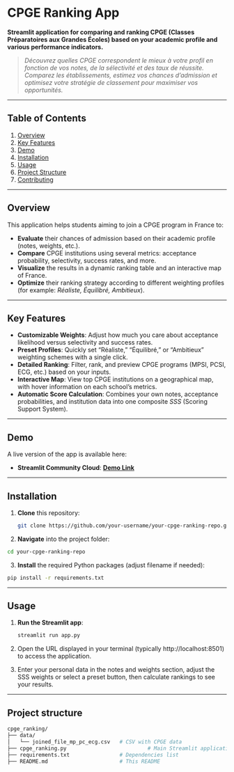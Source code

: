 # CPGE Ranking App

**Streamlit application for comparing and ranking CPGE (Classes Préparatoires aux Grandes Écoles) based on your academic profile and various performance indicators.**

> *Découvrez quelles CPGE correspondent le mieux à votre profil en fonction de vos notes, de la sélectivité et des taux de réussite. Comparez les établissements, estimez vos chances d’admission et optimisez votre stratégie de classement pour maximiser vos opportunités.*

---

## Table of Contents
1. [Overview](#overview)
2. [Key Features](#key-features)
3. [Demo](#demo)
4. [Installation](#installation)
5. [Usage](#usage)
6. [Project Structure](#project-structure)
7. [Contributing](#contributing)

---

## Overview

This application helps students aiming to join a CPGE program in France to:
- **Evaluate** their chances of admission based on their academic profile (notes, weights, etc.).
- **Compare** CPGE institutions using several metrics: acceptance probability, selectivity, success rates, and more.
- **Visualize** the results in a dynamic ranking table and an interactive map of France.
- **Optimize** their ranking strategy according to different weighting profiles (for example: *Réaliste, Équilibré, Ambitieux*).

---

## Key Features

- **Customizable Weights**: Adjust how much you care about acceptance likelihood versus selectivity and success rates.
- **Preset Profiles**: Quickly set “Réaliste,” “Équilibré,” or “Ambitieux” weighting schemes with a single click.
- **Detailed Ranking**: Filter, rank, and preview CPGE programs (MPSI, PCSI, ECG, etc.) based on your inputs.
- **Interactive Map**: View top CPGE institutions on a geographical map, with hover information on each school’s metrics.
- **Automatic Score Calculation**: Combines your own notes, acceptance probabilities, and institution data into one composite *SSS* (Scoring Support System).

---

## Demo

A live version of the app is available here:
- **Streamlit Community Cloud**: [**Demo Link**](https://streamlit.io/cloud) 

---

## Installation

1. **Clone** this repository:
   ```bash
   git clone https://github.com/your-username/your-cpge-ranking-repo.git
   ```

2. **Navigate** into the project folder:
  ```bash
  cd your-cpge-ranking-repo
  ```

3. **Install** the required Python packages (adjust filename if needed):
  ```bash
  pip install -r requirements.txt
```

---

## Usage

1. **Run the Streamlit app**:
   ```bash
   streamlit run app.py
   ```

2. Open the URL displayed in your terminal (typically http://localhost:8501) to access the application.

3. Enter your personal data in the notes and weights section, adjust the SSS weights or select a preset button, then calculate rankings to see your results.

---

## Project structure

```bash
cpge_ranking/
├── data/
│   └── joined_file_mp_pc_ecg.csv   # CSV with CPGE data
├── cpge_ranking.py                          # Main Streamlit application
├── requirements.txt                # Dependencies list
├── README.md                       # This README
```




